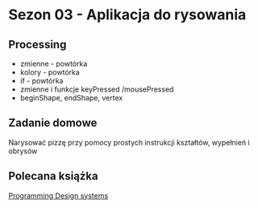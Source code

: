 # Sezon 03 - Aplikacja do rysowania

## Processing
- zmienne - powtórka
- kolory - powtórka
- if - powtórka
- zmienne i funkcje keyPressed /mousePressed
- beginShape, endShape, vertex

## Zadanie domowe
Narysować pizzę przy pomocy prostych instrukcji kształtów, wypełnień i obrysów

## Polecana książka
[Programming Design systems](https://programmingdesignsystems.com/)
